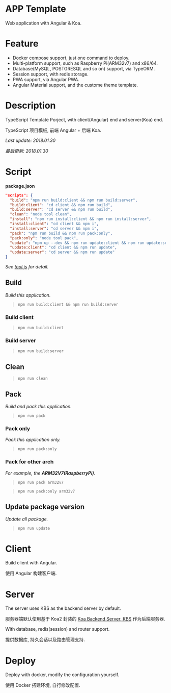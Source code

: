 # APP Template

Web application with Angular & Koa.

# Feature

- Docker compose support, just one command to deploy.
- Multi-platform support, such as Raspberry Pi(ARM32v7) and x86/64.
- Database(MySQL, POSTGRESQL and so on) support, via TypeORM.
- Session support, with redis storage.
- PWA support, via Angular PWA.
- Angular Material support, and the custome theme template.

# Description

TypeScript Template Porject, with client(Angular) end and server(Koa) end.

TypeScript 项目模板, 前端 Angular + 后端 Koa.

*Last update: 2018.01.30*

*最后更新: 2018.01.30*

# Script

**package.json**
```json
"scripts": {
  "build": "npm run build:client && npm run build:server",
  "build:client": "cd client && npm run build",
  "build:server": "cd server && npm run build",
  "clean": "node tool clean",
  "install": "npm run install:client && npm run install:server",
  "install:client": "cd client && npm i",
  "install:server": "cd server && npm i",
  "pack": "npm run build && npm run pack:only",
  "pack:only": "node tool pack",
  "update": "npm up --dev && npm run update:client && npm run update:server",
  "update:client": "cd client && npm run update",
  "update:server": "cd server && npm run update"
}
```

*See [tool.js](https://github.com/DevinDon/app-template/blob/master/tool.js) for detail.*

## Build

*Build this application.*

> `npm run build:client && npm run build:server`

### Build client

> `npm run build:client`

### Build server

> `npm run build:server`

## Clean

> `npm run clean`

## Pack

*Build and pack this application.*

> `npm run pack`

### Pack only

*Pack this application only.*

> `npm run pack:only`

### Pack for other arch

*For example, the **ARM32V7(RaspberryPi)**.*

> `npm run pack arm32v7`

> `npm run pack:only arm32v7`

## Update package version

*Update all package.*

> `npm run update`

# Client

Build client with Angular.

使用 Angular 构建客户端.

# Server

The server uses KBS as the backend server by default.

服务器端默认使用基于 Koa2 封装的 [Koa Backend Server, KBS](https://www.npmjs.com/package/koa-backend-server) 作为后端服务器.

With database, redis(session) and router support.

提供数据库, 持久会话以及路由管理支持.

# Deploy

Deploy with docker, modify the configuration yourself.

使用 Docker 搭建环境, 自行修改配置.
